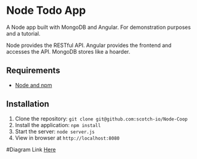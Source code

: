 # Node Todo App

A Node app built with MongoDB and Angular. For demonstration purposes and a tutorial.

Node provides the RESTful API. Angular provides the frontend and accesses the API. MongoDB stores like a hoarder.

## Requirements

- [Node and npm](http://nodejs.org)

## Installation

1. Clone the repository: `git clone git@github.com:scotch-io/Node-Coop`
2. Install the application: `npm install`
3. Start the server: `node server.js`
4. View in browser at `http://localhost:8080`

#Diagram Link
[Here](https://drive.google.com/folderview?id=0BzSm9skBCYqRTzRUWl90QlhOdmc&usp=sharing)
